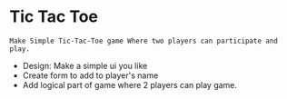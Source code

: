 # Tic Tac Toe

    Make Simple Tic-Tac-Toe game Where two players can participate and play. 

-   Design: Make a simple ui you like 
-   Create form to add to player's name
-   Add logical part of game where 2 players can play game.
